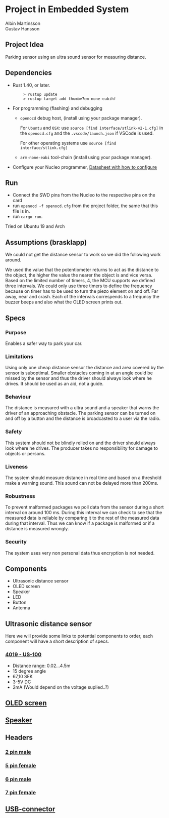 # Project in Embedded System

Albin Martinsson \
Gustav Hansson

## Project Idea

Parking sensor using an ultra sound sensor for measuring distance.

## Dependencies

- Rust 1.40, or later.

``` console
        > rustup update
        > rustup target add thumbv7em-none-eabihf
```

- For programming (flashing) and debugging
  - `openocd` debug host, (install using your package manager).

    For `Ubuntu` and `OSX`: use `source [find interface/stlink-v2-1.cfg]` in the `openocd.cfg` and the `.vscode/launch.json` if VSCode is used.

    For other operating systems use `source [find interface/stlink.cfg]`

  - `arm-none-eabi` tool-chain (install using your package manager).

- Configure your Nucleo programmer, [Datasheet with how to configure](https://www.st.com/content/ccc/resource/technical/document/user_manual/98/2e/fa/4b/e0/82/43/b7/DM00105823.pdf/files/DM00105823.pdf/jcr:content/translations/en.DM00105823.pdf)

## Run

- Connect the SWD pins from the Nucleo to the respective pins on the card
- run `openocd -f openocd.cfg` from the project folder, the same that this file is in.
- run `cargo run`.

Tried on Ubuntu 19 and Arch

## Assumptions (brasklapp)

We could not get the distance sensor to work so we did the following work around.

We used the value that the potentiometer returns to act as the distance to the object, the higher the value the nearer the object is and vice versa. 
Based on the limited number of timers, 4, the MCU supports we defined three intervals. We could only use three timers to define the frequency because on timer has to be used to turn the piezo element on and off. Far away, near and crash. Each of the intervals correspends to a frequncy the buzzer beeps and also what the OLED screen prints out. 


## Specs

### Purpose

Enables a safer way to park your car.

### Limitations

Using only one cheap distance sensor the distance and area covered by the sensor is suboptimal. Smaller obstacles coming in at an angle could be missed by the sensor and thus the driver should always look where he drives. It should be used as an aid, not a guide.

### Behaviour

The distance is measured with a ultra sound and a speaker that warns the driver of an approaching obstacle. The parking sensor can be turned on and off by a button and the distance is broadcasted to a user via the radio.

### Safety

This system should not be blindly relied on and the driver should always look where he drives. The producer takes no responsibility for damage to objects or persons.

### Liveness

The system should measure distance in real time and based on a threshold make a warning sound. This sound can not be delayed more than 200ms.

### Robustness

To prevent malformed packages we poll data from the sensor during a short interval on around 100 ms. During this interval we can check to see that the measured data is reliable by comparing it to the rest of the measured data during that interval. Thus we can know if a package is malformed or if a distance is measured wrongly.

### Security

The system uses very non personal data thus encryption is not needed.

## Components

- Ultrasonic distance sensor
- OLED screen
- Speaker
- LED
- Button
- Antenna

## Ultrasonic distance sensor

Here we will provide some links to potential components to order, each component will have a short description of specs.

### [4019 - US-100](https://www.elfa.se/en/us-100-ultrasonic-distance-sensor-5v-adafruit-4019/p/30139213?q=Ultrasonic+distance+sensor&pos=4&origPos=4&origPageSize=10&track=true)

- Distance range: 0.02...4.5m
- 15 degree angle
- 67,10 SEK
- 3-5V DC
- 2mA (Would depend on the voltage suplied..?)

## [OLED screen](https://cdon.se/hem-tradgard/oled-display-0-96-tum-vit-128x64-pixlar-ssd1306-spi-p50506639)

## [Speaker](https://www.elfa.se/en/electromechanical-buzzer-70db-3khz-4v-pcb-pins-rnd-components-rnd-430-00022/p/30160669?q=*&pos=3&origPos=10&origPageSize=10&track=true)

## Headers

### [2 pin male](https://se.rs-online.com/web/p/pcb-headers/2518086/)

### [5 pin female](https://www.elfa.se/en/straight-female-pcb-receptacle-through-hole-rows-contacts-54mm-pitch-rnd-connect-rnd-205-00645/p/30093665?q=pcb+headers&pos=1&origPos=388&origPageSize=10&track=true)

### [6 pin male](https://www.elfa.se/en/straight-male-pcb-header-through-hole-rows-contacts-54mm-pitch-rnd-connect-rnd-205-00627/p/30093647?q=pcb+headers&pos=9&origPos=868&origPageSize=10&track=true)

### [7 pin female](https://www.elfa.se/en/straight-female-pcb-receptacle-through-hole-rows-contacts-54mm-pitch-rnd-connect-rnd-205-00647/p/30093667?q=pcb+headers&pos=2&origPos=397&origPageSize=10&track=true)

## [USB-connector](https://se.rs-online.com/web/p/micro-usb-connectors/1225099/)
